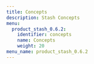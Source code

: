 ```yaml
---
title: Concepts
description: Stash Concepts
menu:
  product_stash_0.6.2:
    identifier: concepts
    name: Concepts
    weight: 20
menu_name: product_stash_0.6.2
---
```

